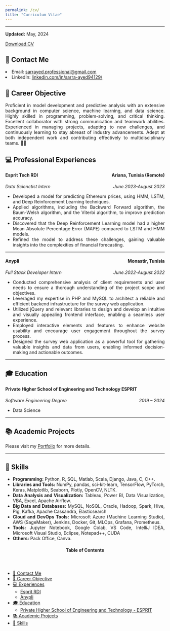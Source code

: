 ```yaml
---
permalink: /cv/
title: "Curriculum Vitae"
---
```


---


<p class="page__date"><strong><i class="fas fa-fw fa-calendar-alt" aria-hidden="true"></i> Updated:</strong> <time datetime="2021-05-11">May, 2024</time></p>
<a href="https://Sarayed.github.io\files\Resume-Sarra-Ayed.pdf" class="btn btn--info">Download CV</a>


📧 Contact Me
---
 <li> Email: <a href="mailto:sarrayed.professional@gmail.com">sarrayed.professional@gmail.com</a></li>

 <li> LinkedIn:  <a href="https://www.linkedin.com/in/sarra-ayed94129/">linkedin.com/in/sarra-ayed94129/</a></li>

📌 Career Objective
---
<p style="text-align:justify">
Proficient in model development and predictive analysis with an extensive background in computer science, machine learning, and data science. Highly skilled in programming, problem-solving, and critical thinking. Excellent collaborator with strong communication and teamwork abilities. Experienced in managing projects, adapting to new challenges, and continuously learning to stay abreast of industry advancements. Adept at both independent work and contributing effectively to multidisciplinary teams. 🧠💡</p>

💻 Professional Experiences
---
<h4 style="text-align:left;">Esprit Tech RDI<span style="float:right;">
         Ariana, Tunisia (Remote)
    </span></h4> 
<p style="text-align:left;"><em>Data Scienctist Intern<span style="float:right;">
         June.2023-August.2023
</span></em></p>
<ul style="text-align:justify">
  <li>Developed a model for predicting Ethereum prices, using HMM, LSTM, and Deep Reinforcement Learning techniques.</li>
  <li>Applied algorithms, including the Backward Forward algorithm, the Baum-Welsh algorithm, and the Viterbi algorithm, to improve prediction accuracy.</li>
  <li>Discovered that the Deep Reinforcement Learning model had a higher Mean Absolute Percentage Error (MAPE) compared to LSTM and HMM models.</li>
  <li>Refined the model to address these challenges, gaining valuable insights into the complexities of financial forecasting.</li>
</ul>

---
<h4 style="text-align:left;">Anypli<span style="float:right;">
         Monastir, Tunisia
    </span></h4> 
<p style="text-align:left;"><em>Full Stack Developer Intern<span style="float:right;">
         June.2022-August.2022
</span></em></p>
<ul style="text-align:justify">
  <li>Conducted comprehensive analysis of client requirements and user needs to ensure a thorough understanding of the project scope and objectives.</li>
  <li>Leveraged my expertise in PHP and MySQL to architect a reliable and efficient backend infrastructure for the survey web application.</li>
  <li>Utilized jQuery and relevant libraries to design and develop an intuitive and visually appealing frontend interface, enabling a seamless user experience.</li>
  <li>Employed interactive elements and features to enhance website usability and encourage user engagement throughout the survey process.</li>
  <li>Designed the survey web application as a powerful tool for gathering valuable insights and data from users, enabling informed decision-making and actionable outcomes.</li>
</ul>

---



🎓 Education
---
<h4 style="text-align:left;">Private Higher School of Engineering and Technology  ESPRIT<span style="float:right;">
       </span></h4> 
<p style="text-align:left;"><em>Software Engineering Degree
 <span style="float:right;">
         2019 –  2024</span></em></p>
<ul style="text-align:justify">
  <li>Data Science</li>
</ul>

---


📚 Academic Projects 
---
<p style="text-align:justify">

Please visit my <a href="https://Sarayed.github.io/portfolio/">Portfolio</a> for more details.</p>

---

🦾 Skills
---
<ul style="text-align:justify">
<li><strong>Programming:</strong> Python, R, SQL, Matlab, Scala, Django, Java, C, C++.</li>
<li><strong>Libraries and Tools:</strong> NumPy, pandas, sci-kit-learn, TensorFlow, PyTorch, Keras, Matplotlib, Seaborn, Plotly, OpenCV, NLTK.</li>
<li><strong>Data Analysis and Visualization:</strong> Tableau, Power BI, Data Visualization, VBA, Excel, Apache Airflow.</li>
<li><strong>Big Data and Databases:</strong> MySQL, NoSQL, Oracle, Hadoop, Spark, Hive, Pig, Kafka, Apache Cassandra, Elasticsearch</li>
<li><strong>Cloud and DevOps Tools:</strong> Microsoft Azure (Machine Learning Studio), AWS (SageMaker), Jenkins, Docker, Git, MLOps, Grafana, Prometheus.</li>
<li><strong>Tools:</strong> Jupyter Notebook, Google Colab, VS Code, IntelliJ IDEA, Microsoft Visual Studio, Eclipse, Notepad++, CUDA</li>
<li><strong>Others:</strong> Pack Office, Canva.</li>
</ul>

<!-- This is for Sidebar Menu on the Rigth Side -->
<aside class="sidebar__right ">
            <nav class="toc">
              <header><h4 class="nav__title"><i class="fas fa-bookmark"></i> Table of Contents</h4></header>
              <ul class="toc__menu">
  <li class=""><a href="#-contact-me">📧 Contact Me</a></li>
  <li class=""><a href="#-career-objective">📌 Career Objective</a></li>
  <li class=""><a href="#-experience">💻 Experiences</a>
    <ul>
     <li class=""><a href="">Esprit RDI</a></li>
      <li class=""><a href="">Anypli</a></li>
    </ul>
  </li>
  <li class=""><a href="#-education">🎓 Education</a>
    <ul>
      <li class=""><a href="">Private Higher School of Engineering and Technology - ESPRIT
</a></li>
    </ul>
  </li>
  <li><a href="#-academic-projects">📚 Academic Projects </a></li>
  <li class=""><a href="#-skills">🦾 Skills</a></li>
</ul>
</nav>
</aside>
